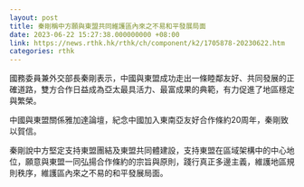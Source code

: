 ```yaml
---
layout: post
title: 秦剛稱中方願與東盟共同維護區內來之不易和平發展局面
date: 2023-06-22 15:27:38.000000000 +08:00
link: https://news.rthk.hk/rthk/ch/component/k2/1705878-20230622.htm
categories: rthk
---
```


國務委員兼外交部長秦剛表示，中國與東盟成功走出一條睦鄰友好、共同發展的正確道路，雙方合作日益成為亞太最具活力、最富成果的典範，有力促進了地區穩定與繁榮。

中國與東盟關係雅加達論壇，紀念中國加入東南亞友好合作條約20周年，秦剛致以賀信。 

秦剛說中方堅定支持東盟團結及東盟共同體建設，支持東盟在區域架構中的中心地位，願意與東盟一同弘揚合作條約的宗旨與原則，踐行真正多邊主義，維護地區規則秩序，維護區內來之不易的和平發展局面。
